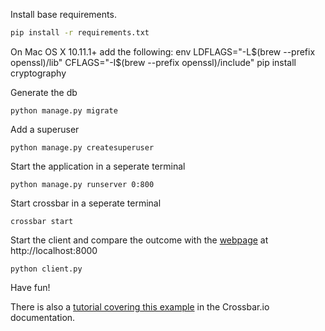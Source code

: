 Install base requirements.
``` bash
pip install -r requirements.txt
```

On Mac OS X 10.11.1+ add the following:
    env LDFLAGS="-L$(brew --prefix openssl)/lib" CFLAGS="-I$(brew --prefix openssl)/include" pip install cryptography

Generate the db

    python manage.py migrate

Add a superuser

    python manage.py createsuperuser

Start the application in a seperate terminal

    python manage.py runserver 0:800

Start crossbar in a seperate terminal

    crossbar start

Start the client and compare the outcome with the [webpage](http://localhost:8000) at http://localhost:8000

    python client.py

Have fun!

There is also a [tutorial covering this example](http://crossbar.io/docs/Adding-Real-Time-to-Django-Applications/) in the Crossbar.io documentation.
